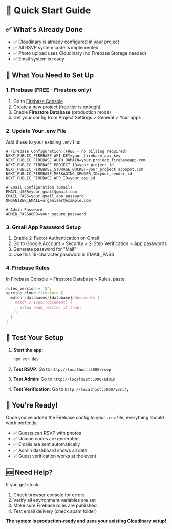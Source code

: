 # 🚀 Quick Start Guide

## ✅ What's Already Done
- ✅ Cloudinary is already configured in your project
- ✅ All RSVP system code is implemented
- ✅ Photo upload uses Cloudinary (no Firebase Storage needed)
- ✅ Email system is ready

## 🔧 What You Need to Set Up

### 1. Firebase (FREE - Firestore only)
1. Go to [Firebase Console](https://console.firebase.google.com/)
2. Create a new project (free tier is enough)
3. Enable **Firestore Database** (production mode)
4. Get your config from Project Settings > General > Your apps

### 2. Update Your .env File
Add these to your existing `.env` file:

```env
# Firebase Configuration (FREE - no billing required)
NEXT_PUBLIC_FIREBASE_API_KEY=your_firebase_api_key
NEXT_PUBLIC_FIREBASE_AUTH_DOMAIN=your_project.firebaseapp.com
NEXT_PUBLIC_FIREBASE_PROJECT_ID=your_project_id
NEXT_PUBLIC_FIREBASE_STORAGE_BUCKET=your_project.appspot.com
NEXT_PUBLIC_FIREBASE_MESSAGING_SENDER_ID=your_sender_id
NEXT_PUBLIC_FIREBASE_APP_ID=your_app_id

# Email Configuration (Gmail)
EMAIL_USER=your_gmail@gmail.com
EMAIL_PASS=your_gmail_app_password
ORGANIZER_EMAIL=organizer@example.com

# Admin Password
ADMIN_PASSWORD=your_secure_password
```

### 3. Gmail App Password Setup
1. Enable 2-Factor Authentication on Gmail
2. Go to Google Account > Security > 2-Step Verification > App passwords
3. Generate password for "Mail"
4. Use this 16-character password in EMAIL_PASS

### 4. Firebase Rules
In Firebase Console > Firestore Database > Rules, paste:

```javascript
rules_version = '2';
service cloud.firestore {
  match /databases/{database}/documents {
    match /rsvps/{document} {
      allow read, write: if true;
    }
  }
}
```

## 🎯 Test Your Setup

1. **Start the app**:
   ```bash
   npm run dev
   ```

2. **Test RSVP**: Go to `http://localhost:3000/rsvp`
3. **Test Admin**: Go to `http://localhost:3000/admin`
4. **Test Verification**: Go to `http://localhost:3000/verify`

## 🎉 You're Ready!

Once you've added the Firebase config to your `.env` file, everything should work perfectly:

- ✅ Guests can RSVP with photos
- ✅ Unique codes are generated
- ✅ Emails are sent automatically
- ✅ Admin dashboard shows all data
- ✅ Guest verification works at the event

## 🆘 Need Help?

If you get stuck:
1. Check browser console for errors
2. Verify all environment variables are set
3. Make sure Firebase rules are published
4. Test email delivery (check spam folder)

**The system is production-ready and uses your existing Cloudinary setup!**